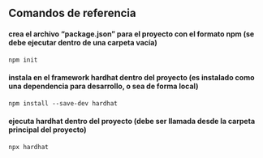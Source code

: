 ## Comandos de referencia

#### crea el archivo “package.json” para el proyecto con el formato npm (se debe ejecutar dentro de una carpeta vacía)
`npm init`

#### instala en el framework hardhat dentro del proyecto (es instalado como una dependencia para desarrollo, o sea de forma local)
`npm install --save-dev hardhat`

#### ejecuta hardhat dentro del proyecto (debe ser llamada desde la carpeta principal del proyecto)
`npx hardhat`

